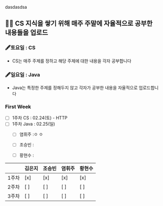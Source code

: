 

dasdasdsa

## 🏄‍♂️ CS 지식을 쌓기 위해 매주 주말에 자율적으로 공부한 내용들을 업로드
### 🖋토요일 : CS
- CS는 매주 주제를 정하고 해당 주제에 대한 내용을 각자 공부합니다
### 🖋일요일 : Java
- Java는 특정한 주제를 정해두지 않고 각자가 공부한 내용을 자율적으로 업로드합니다

### First Week
- [ ] 1주차 CS : 02.24(토) - HTTP
- [ ] 1주차 Java : 02.25(일)
  - [ ] 염휘주 :ㅇ ㅇ
  - [ ] 조승빈 :
  - [ ] 황현수 :



























||김은지|조승빈|염휘주|황현수|
|---|---|---|---|---|
|1주차 |[x]|[x]|[x]|[x]|
|2주차 |[ ]|[ ]|[ ]|[ ]|
|3주차 |[ ]|[ ]|[ ]|[ ]|
